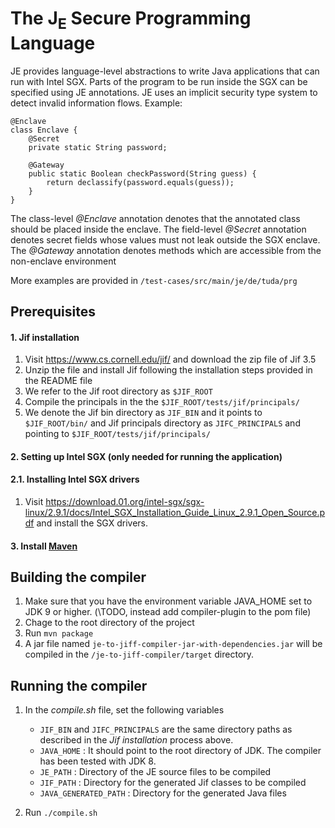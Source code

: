 # The J<sub>E</sub> Secure Programming Language 


JE provides language-level abstractions to write Java applications that can run with Intel SGX.
Parts of the program to be run inside the SGX can be specified using JE annotations. JE uses an implicit security type system to detect invalid information flows.
Example:
```
@Enclave
class Enclave {
	@Secret
	private static String password;
		
	@Gateway
	public static Boolean checkPassword(String guess) {
		return declassify(password.equals(guess));
	} 
}
```
The class-level *@Enclave* annotation denotes that the annotated class should be placed inside the enclave. The field-level *@Secret* annotation denotes secret fields whose values must not leak outside the SGX enclave. The *@Gateway* annotation denotes methods which are accessible from the non-enclave environment

More examples are provided in `/test-cases/src/main/je/de/tuda/prg`
## Prerequisites
#### 1. Jif installation
1. Visit https://www.cs.cornell.edu/jif/ and download the zip file of Jif 3.5
2. Unzip the file and install Jif following the installation steps provided in the README file
3. We refer to the Jif root directory as `$JIF_ROOT`
4. Compile the principals in the the `$JIF_ROOT/tests/jif/principals/`
5. We denote the Jif bin directory as `JIF_BIN` and it points to `$JIF_ROOT/bin/` and Jif principals directory as `JIFC_PRINCIPALS` and pointing to `$JIF_ROOT/tests/jif/principals/`

#### 2. Setting up Intel SGX (only needed for running the application)
#### 2.1. Installing Intel SGX drivers
1. Visit https://download.01.org/intel-sgx/sgx-linux/2.9.1/docs/Intel_SGX_Installation_Guide_Linux_2.9.1_Open_Source.pdf and install the SGX drivers.

#### 3. Install [Maven](https://maven.apache.org/)

## Building the compiler
1. Make sure that you have the environment variable JAVA_HOME set to JDK 9 or higher. (\TODO, instead add compiler-plugin to the pom file)
2. Chage to the root directory of the project
3. Run `mvn package`
4. A jar file named `je-to-jiff-compiler-jar-with-dependencies.jar` will be compiled in the `/je-to-jiff-compiler/target` directory.

## Running the compiler
1. In the *compile.sh* file, set the following variables
	* `JIF_BIN` and `JIFC_PRINCIPALS` are the same directory paths as described in the *Jif installation* process above.
	* `JAVA_HOME` : It should point to the root directory of JDK. The compiler has been tested with JDK 8.
	* `JE_PATH` : Directory of the JE source files to be compiled
	* `JIF_PATH` : Directory for the generated Jif classes to be compiled
	* `JAVA_GENERATED_PATH` : Directory for the generated Java files

2. Run ```./compile.sh```
